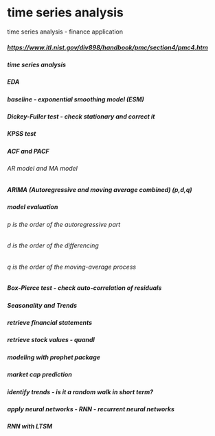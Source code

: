 # time series analysis
 time series analysis - finance application
 
 ##### https://www.itl.nist.gov/div898/handbook/pmc/section4/pmc4.htm
 
 ##### time series analysis 
 
 ##### EDA
 ##### baseline - exponential smoothing model (ESM)
 ##### Dickey-Fuller test - check stationary and correct it
 ##### KPSS test 
 ##### ACF and PACF
 ###### AR model and MA model
 ##### ARIMA (Autoregressive and moving average combined) (p,d,q)
 ##### model evaluation
 
 ###### p is the order of the autoregressive part 
 ###### d is the order of the differencing 
 ###### q is the order of the moving-average process 

 ##### Box-Pierce test - check auto-correlation of residuals
 ##### Seasonality and Trends
 
 ##### retrieve financial statements
 ##### retrieve stock values - quandl
 ##### modeling with prophet package
 ##### market cap prediction
 ##### identify trends - is it a random walk in short term?
 
 ##### apply neural networks - RNN - recurrent neural networks
 ##### RNN with LTSM



